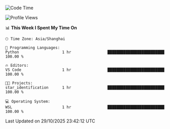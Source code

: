 <!--START_SECTION:waka-->
![Code Time](http://img.shields.io/badge/Code%20Time-3%2C147%20hrs%2044%20mins-blue)

![Profile Views](http://img.shields.io/badge/Profile%20Views-3-blue)

📊 **This Week I Spent My Time On** 

```text
🕑︎ Time Zone: Asia/Shanghai

💬 Programming Languages: 
Python                   1 hr                █████████████████████████   100.00 % 

🔥 Editors: 
VS Code                  1 hr                █████████████████████████   100.00 % 

🐱‍💻 Projects: 
star_identification      1 hr                █████████████████████████   100.00 % 

💻 Operating System: 
WSL                      1 hr                █████████████████████████   100.00 % 
```


 Last Updated on 29/10/2025 23:42:12 UTC
<!--END_SECTION:waka-->